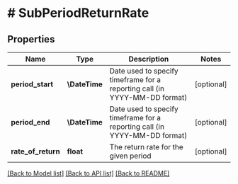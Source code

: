 # # SubPeriodReturnRate

## Properties

Name | Type | Description | Notes
------------ | ------------- | ------------- | -------------
**period_start** | **\DateTime** | Date used to specify timeframe for a reporting call (in YYYY-MM-DD format) | [optional]
**period_end** | **\DateTime** | Date used to specify timeframe for a reporting call (in YYYY-MM-DD format) | [optional]
**rate_of_return** | **float** | The return rate for the given period | [optional]

[[Back to Model list]](../../README.md#models) [[Back to API list]](../../README.md#endpoints) [[Back to README]](../../README.md)
